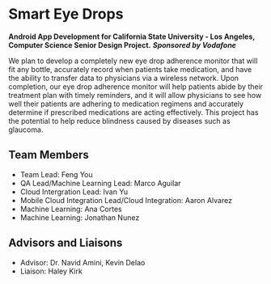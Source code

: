 # Smart Eye Drops
**Android App Development for California State University - Los Angeles, Computer Science Senior Design Project.**
***Sponsored by Vodafone***

We plan to develop a completely new eye drop adherence monitor that will fit any bottle, accurately record when patients take medication, and have the ability to transfer data to physicians via a wireless network. Upon completion, our eye drop adherence monitor will help patients abide by their treatment plan with timely reminders, and it will allow physicians to see how well their patients are adhering to medication regimens and accurately determine if prescribed medications are acting effectively. This project has the potential to help reduce blindness caused by diseases such as glaucoma. 

## Team Members
- Team Lead: Feng You
- QA Lead/Machine Learning Lead: Marco Aguilar
- Cloud Intergration Lead: Ivan Yu
- Mobile Cloud Integration Lead/Cloud Integration: Aaron Alvarez
- Machine Learning: Ana Cortes
- Machine Learning: Jonathan Nunez


## Advisors and Liaisons
- Advisor: Dr. Navid Amini, Kevin Delao
- Liaison: Haley Kirk
